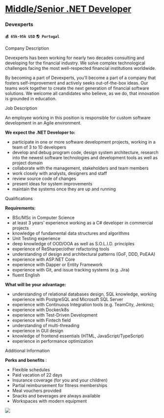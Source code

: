 # [Middle/Senior .NET Developer](https://www.remotewlb.com/apply/middle-senior-net-developer)  
### Devexperts  
#### `💰 65k-95k USD` `🌎 Portugal`  
  
  

Company Description

Devexperts has been working for nearly two decades consulting and developing for the financial industry. We solve complex technological challenges facing the most well-respected financial institutions worldwide.

By becoming a part of Devexperts, you’ll become a part of a company that fosters self-improvement and actively seeks out-of-the-box ideas. Our teams work together to create the next generation of financial software solutions. We welcome all candidates who believe, as we do, that innovation is grounded in education.

  
  

Job Description

An employee working in this position is responsible for custom software development in an Agile environment.

  
**We expect the .NET Developer to:**

  * participate in one or more software development projects, working in a team of 3 to 10 developers
  * develop and debug program code, design system architecture, research into the newest software technologies and development tools as well as project domain
  * collaborate with the management, stakeholders and team members
  * work closely with analysts, designers and staff
  * review source code of changes
  * present ideas for system improvements
  * maintain the systems once they are up and running

  
  

Qualifications

 **Requirements:**

  * BSc/MSc in Computer Science
  * at least 3 years’ experience working as a C# developer in commercial projects
  * knowledge of fundamental data structures and algorithms
  * Unit Testing experience
  * deep knowledge of OOD/OOA as well as S.O.L.I.D. principles
  * experience of ReSharper/other refactoring tools
  * understanding of design and architectural patterns (GoF, DDD, PoEAA)
  * experience with ASP.NET Core
  * experience with Dapper or Entity Framework
  * experience with Git, and issue tracking systems (e.g. Jira)
  * fluent English

  
**What will be your advantage:**

  * understanding of relational databases design, SQL knowledge, working experience with PostgreSQL and Microsoft SQL Server
  * experience with Continuous Integration tools (e.g. TeamCity, Jenkins);
  * experience with Docker/k8s
  * experience with Test-Driven Development
  * experience with Fintech field
  * understanding of multi-threading
  * experience in GUI design
  * knowledge of frontend essentials (HTML, JavaScript/TypeScript)
  * experience in performance optimization

  
  

Additional Information

 **Perks and benefits** :

  * Flexible schedules
  * Paid vacation of 22 days
  * Insurance coverage (for you and your children)
  * Partial reimbursement for fitness memberships
  * Meal vouchers provided
  * Snacks and beverages are always available
  * Workspaces with modern equipment

![](https://remotive.com/job/track/1886141/blank.gif?source=public_api)


